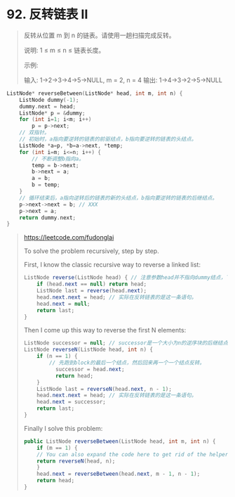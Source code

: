 # 92. 反转链表 II

> 反转从位置 m 到 n 的链表。请使用一趟扫描完成反转。
>
> 说明:
> 1 ≤ m ≤ n ≤ 链表长度。
>
> 示例:
>
> 输入: 1->2->3->4->5->NULL, m = 2, n = 4
> 输出: 1->4->3->2->5->NULL

```cpp
ListNode* reverseBetween(ListNode* head, int m, int n) {
    ListNode dummy(-1);
    dummy.next = head;
    ListNode* p = &dummy;
    for (int i=1; i<m; i++)
        p = p->next;
    // 双指针。
    // 初始时，a指向要逆转的链表的前驱结点，b指向要逆转的链表的头结点。
    ListNode *a=p, *b=a->next, *temp;
    for (int i=m; i<=n; i++) {
        // 不断调整b指向a。
        temp = b->next;
        b->next = a;
        a = b;
        b = temp;
    }
    // 循环结束后，a指向逆转后的链表的新的头结点，b指向要逆转的链表的后继结点。
    p->next->next = b; // XXX
    p->next = a;
    return dummy.next;
}
```

> https://leetcode.com/fudonglai
>
> To solve the problem recursively, step by step.
>
> First, I know the classic recursive way to reverse a linked list:
>
> ```java
> ListNode reverse(ListNode head) { // 注意参数head并不指向dummy结点，下同。
>     if (head.next == null) return head;
>     ListNode last = reverse(head.next);
>     head.next.next = head; // 实际在反转链表的是这一条语句。
>     head.next = null;
>     return last;
> }
> ```
>
> Then I come up this way to reverse the first N elements:
>
> ```java
> ListNode successor = null; // successor是一个大小为n的逆序块的后继结点的地址。
> ListNode reverseN(ListNode head, int n) {
>     if (n == 1) {
>         // 先跑到block的最后一个结点，然后回来再一个一个结点反转。
>           successor = head.next;
>           return head;
>     }
>     ListNode last = reverseN(head.next, n - 1);
>     head.next.next = head; // 实际在反转链表的是这一条语句。
>     head.next = successor;
>     return last;
> }    
> ```
>
> Finally I solve this problem:
>
> ```java
> public ListNode reverseBetween(ListNode head, int m, int n) {
>     if (m == 1) {
>     // You can also expand the code here to get rid of the helper function 'reverseN'
>     return reverseN(head, n);
>     }
>     head.next = reverseBetween(head.next, m - 1, n - 1);
>     return head;
> }
> ```